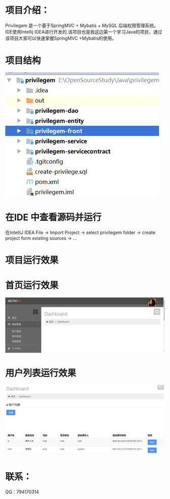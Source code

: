 项目介绍：
 =
Privilegem 是一个基于SpringMVC + Mybatis + MySQL 后端权限管理系统。IDE使用Intellij IDEA进行开发的.该项目也是我这边第一个学习Java的项目，通过该项目大家可以快速掌握SpringMVC +Mybatis的使用。

项目结构
 =
![images](https://github.com/lizhi5753186/privilegem/blob/master/screen/%E9%A1%B9%E7%9B%AE%E7%BB%93%E6%9E%84.png)


在IDE 中查看源码并运行
 =
在IntelliJ IDEA
File -> Import Project -> select privilegem folder -> create project form existing sources -> ...

项目运行效果
 =
首页运行效果
 =
![images](https://github.com/lizhi5753186/privilegem/blob/master/screen/Index.png)


用户列表运行效果
 =
![images](https://github.com/lizhi5753186/privilegem/blob/master/screen/%E7%94%A8%E6%88%B7%E5%88%97%E8%A1%A8.png)

联系：
 =
QQ：794170314

